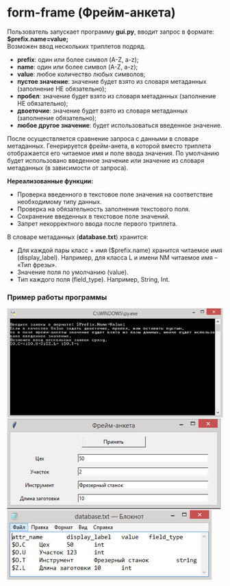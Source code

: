 # form-frame (Фрейм-анкета)

Пользователь запускает программу **gui.py**, вводит запрос в формате: **$prefix.name=value;**</br>
Возможен ввод нескольких триплетов подряд.

* **prefix**: один или более символ (A-Z, a-z);
* **name**: один или более символ (A-Z, a-z);
* **value**: любое количество любых символов;
 * **пустое значение**: значение будет взято из словаря метаданных (заполнение НЕ обязательно);
 * **пробел**: значение будет взято из словаря метаданных (заполнение НЕ обязательно);
 * **двоеточие**: значение будет взято из словаря метаданных (заполнение обязательно);
 * **любое другое значение**: будет использоваться введенное значение.

После осуществляется сравнение запроса с данными в словаре метаданных.
Генерируется фрейм-анета, в которой вместо триплета отображается его читаемое имя
и поле ввода значения. По умолчанию будет использовано введенное значение или значение из словаря метаданных (в зависимости от запроса).

**Нереализованные функции:**
* Проверка введенного в текстовое поле значения на соответствие необходимому типу данных.
* Проверка на обязательность заполнения текстового поля.
* Сохранение введенных в текстовое поле значений.
* Запрет некорректного ввода после первого триплета.

В словаре метаданных (**database.txt**) хранится:
* Для каждой пары класс + имя ($prefix.name) хранится читаемое имя (display_label).
Например, для класса L и имени NM читаемое имя – «Тип фрезы».
* Значение поля по умолчанию (value).
* Тип каждого поля (field_type). Например, String, Int.

### Пример работы программы

![](Example/1.PNG)
![](Example/2.PNG)
![](Example/3.PNG)
